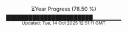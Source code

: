 <p align="center">
⏳Year Progress (78.50 %) <br>
███████████████████████▁▁▁▁▁▁▁ <br>
<sub>Updated: Tue, 14 Oct 2025 12:51:11 GMT</sub>
</p>


